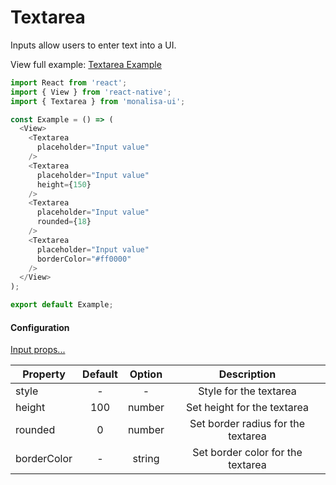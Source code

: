 # Textarea

Inputs allow users to enter text into a UI.


View full example: [Textarea Example](/example/Textarea/index.js)

```javascript
import React from 'react';
import { View } from 'react-native';
import { Textarea } from 'monalisa-ui';

const Example = () => (
  <View>
    <Textarea
      placeholder="Input value"
    />
    <Textarea
      placeholder="Input value"
      height={150}
    />
    <Textarea
      placeholder="Input value"
      rounded={18}
    />
    <Textarea
      placeholder="Input value"
      borderColor="#ff0000"
    />
  </View>
);

export default Example;
```

#### Configuration

[Input props...](/docs/Input.md)

| Property      | Default       | Option    | Description  |
| ------------- |:-------------:|:---------:|:------------:|
| style         | -             | -         | Style for the textarea |
| height        | 100           | number    | Set height for the textarea |
| rounded       | 0             | number    | Set border radius for the textarea |
| borderColor   | -             | string    | Set border color for the textarea |